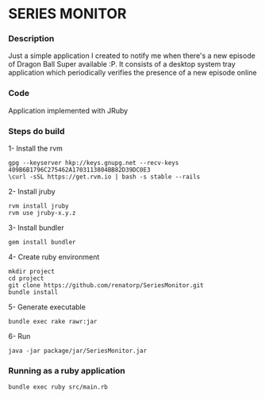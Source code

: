 SERIES MONITOR
==============

### Description ###

Just a simple application I created to notify me when there's a new episode of Dragon Ball Super available :P.
It consists of a desktop system tray application which periodically verifies the presence of a new episode online

### Code ###

Application implemented with JRuby


### Steps do build ###

1- Install the rvm
~~~~
gpg --keyserver hkp://keys.gnupg.net --recv-keys 409B6B1796C275462A1703113804BB82D39DC0E3
\curl -sSL https://get.rvm.io | bash -s stable --rails
~~~~~

2- Install jruby
~~~~
rvm install jruby
rvm use jruby-x.y.z
~~~~

3- Install bundler
~~~~
gem install bundler
~~~~

4- Create ruby environment
~~~~
mkdir project
cd project
git clone https://github.com/renatorp/SeriesMonitor.git
bundle install
~~~~

5- Generate executable
~~~~
bundle exec rake rawr:jar
~~~~

6- Run
~~~~
java -jar package/jar/SeriesMonitor.jar
~~~~

### Running as a ruby application ###
~~~~
bundle exec ruby src/main.rb
~~~~
